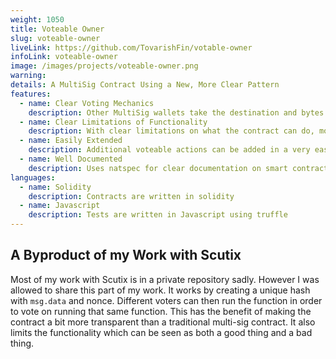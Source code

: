 ```yaml
---
weight: 1050
title: Voteable Owner
slug: voteable-owner
liveLink: https://github.com/TovarishFin/votable-owner
infoLink: voteable-owner
image: /images/projects/voteable-owner.png
warning: 
details: A MultiSig Contract Using a New, More Clear Pattern
features:
  - name: Clear Voting Mechanics
    description: Other MultiSig wallets take the destination and bytes calldata as arguments, this does not require this.
  - name: Clear Limitations of Functionality
    description: With clear limitations on what the contract can do, more security can be achieved
  - name: Easily Extended
    description: Additional voteable actions can be added in a very easy way
  - name: Well Documented
    description: Uses natspec for clear documentation on smart contract functionality
languages:
  - name: Solidity
    description: Contracts are written in solidity
  - name: Javascript
    description: Tests are written in Javascript using truffle
---
```


## A Byproduct of my Work with Scutix
Most of my work with Scutix is in a private repository sadly. However I was allowed to share this part of my work. It works by creating a unique hash with `msg.data` and nonce. 
Different voters can then run the function in order to vote on running that same function. This has the benefit of making the contract a bit more transparent than a traditional multi-sig contract.
It also limits the functionality which can be seen as both a good thing and a bad thing.